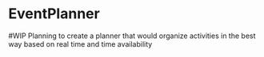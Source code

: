 # EventPlanner
#WIP
Planning to create a planner that would organize activities in the best way based on real time and time availability

